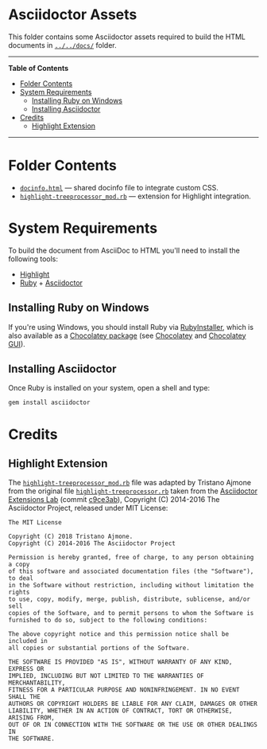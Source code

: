 # Asciidoctor Assets

This folder contains some Asciidoctor assets required to build the HTML documents in [`../../docs/`][docs] folder.


-----

**Table of Contents**

<!-- MarkdownTOC autolink="true" bracket="round" autoanchor="false" lowercase="only_ascii" uri_encoding="true" levels="1,2,3" -->

- [Folder Contents](#folder-contents)
- [System Requirements](#system-requirements)
    - [Installing Ruby on Windows](#installing-ruby-on-windows)
    - [Installing Asciidoctor](#installing-asciidoctor)
- [Credits](#credits)
    - [Highlight Extension](#highlight-extension)

<!-- /MarkdownTOC -->

-----


# Folder Contents

- [`docinfo.html`][docinfo] — shared docinfo file to integrate custom CSS.
- [`highlight-treeprocessor_mod.rb`][rb] — extension for Highlight integration.

# System Requirements

To build the document from AsciiDoc to HTML you'll need to install the following tools:

- [Highlight]
- [Ruby] + [Asciidoctor]

## Installing Ruby on Windows

If you're using Windows, you should install Ruby via [RubyInstaller], which is also available as a [Chocolatey package][Choco Ruby] (see [Chocolatey] and [Chocolatey GUI]).

## Installing Asciidoctor

Once Ruby is installed on your system, open a shell and type:

    gem install asciidoctor


# Credits

## Highlight Extension

The [`highlight-treeprocessor_mod.rb`][rb] file was adapted by Tristano Ajmone from the original file [`highlight-treeprocessor.rb`][rb upstream] taken from the [Asciidoctor Extensions Lab] (commit [c9ce3ab]), Copyright (C) 2014-2016
The Asciidoctor Project, released under MIT License:

    The MIT License

    Copyright (C) 2018 Tristano Ajmone.
    Copyright (C) 2014-2016 The Asciidoctor Project

    Permission is hereby granted, free of charge, to any person obtaining a copy
    of this software and associated documentation files (the "Software"), to deal
    in the Software without restriction, including without limitation the rights
    to use, copy, modify, merge, publish, distribute, sublicense, and/or sell
    copies of the Software, and to permit persons to whom the Software is
    furnished to do so, subject to the following conditions:

    The above copyright notice and this permission notice shall be included in
    all copies or substantial portions of the Software.

    THE SOFTWARE IS PROVIDED "AS IS", WITHOUT WARRANTY OF ANY KIND, EXPRESS OR
    IMPLIED, INCLUDING BUT NOT LIMITED TO THE WARRANTIES OF MERCHANTABILITY,
    FITNESS FOR A PARTICULAR PURPOSE AND NONINFRINGEMENT. IN NO EVENT SHALL THE
    AUTHORS OR COPYRIGHT HOLDERS BE LIABLE FOR ANY CLAIM, DAMAGES OR OTHER
    LIABILITY, WHETHER IN AN ACTION OF CONTRACT, TORT OR OTHERWISE, ARISING FROM,
    OUT OF OR IN CONNECTION WITH THE SOFTWARE OR THE USE OR OTHER DEALINGS IN
    THE SOFTWARE.



<!-----------------------------------------------------------------------------
                                REFERENCE LINKS
------------------------------------------------------------------------------>

<!-- proj files -->

[docinfo]: ./docinfo.html
[rb]: ./highlight-treeprocessor_mod.rb

[docs]: ../../docs/   "Navigate folder"


<!-- dependencies -->

[Chocolatey GUI]: https://chocolatey.org/packages/ChocolateyGUI
[Chocolatey]: https://chocolatey.org

[Ruby]: https://www.ruby-lang.org
[RubyInstaller]: https://rubyinstaller.org/downloads/
[Choco Ruby]: https://chocolatey.org/packages/ruby

[Asciidoctor]: https://github.com/asciidoctor/asciidoctor#installation
[Highlight]: http://www.andre-simon.de/zip/download.php


<!-- third party -->

[rb upstream]: https://github.com/asciidoctor/asciidoctor-extensions-lab/blob/18bdf62/lib/highlight-treeprocessor.rb
[Asciidoctor Extensions Lab]: https://github.com/asciidoctor/asciidoctor-extensions-lab/ "Visit the Asciidoctor Extensions Lab project"
[c9ce3ab]: https://github.com/asciidoctor/asciidoctor-extensions-lab/commit/c9ce3ab421c5d47f1178b57a4a5894811f9eb945


<!-- EOF -->
